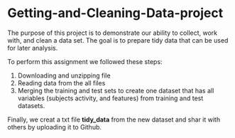 Getting-and-Cleaning-Data-project
=================================

The purpose of this project is to demonstrate our ability to collect, work with, and clean a data set. The goal is to prepare tidy data that can be used for later analysis. 

To perform this assignment we followed these steps:    
1. Downloading and unzipping file    
2. Reading data from the all files    
3. Merging the training and test sets to create one dataset that has all variables (subjects activity, and features) from training and test datasets.  

Finally, we creat a txt file **tidy_data** from the new dataset and shar it with others by uploading it to Github.

